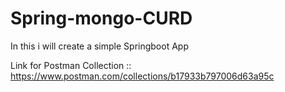 # Spring-mongo-CURD
In this i will create a simple Springboot App

Link for Postman Collection  :: 
https://www.postman.com/collections/b17933b797006d63a95c
